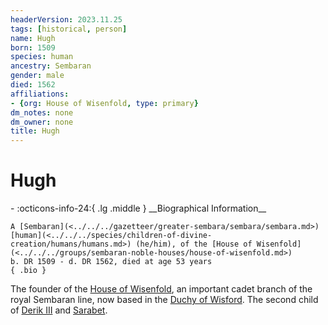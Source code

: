 ```yaml
---
headerVersion: 2023.11.25
tags: [historical, person]
name: Hugh
born: 1509
species: human
ancestry: Sembaran
gender: male
died: 1562
affiliations:
- {org: House of Wisenfold, type: primary}
dm_notes: none
dm_owner: none
title: Hugh
---
```

# Hugh
<div class="grid cards ext-narrow-margin ext-one-column" markdown>
- :octicons-info-24:{ .lg .middle } __Biographical Information__

    A [Sembaran](<../../../gazetteer/greater-sembara/sembara/sembara.md>) [human](<../../../species/children-of-divine-creation/humans/humans.md>) (he/him), of the [House of Wisenfold](<../../../groups/sembaran-noble-houses/house-of-wisenfold.md>)  
    b. DR 1509 - d. DR 1562, died at age 53 years  
    { .bio }

</div>


The founder of the [House of Wisenfold](<../../../groups/sembaran-noble-houses/house-of-wisenfold.md>), an important cadet branch of the royal Sembaran line, now based in the [Duchy of Wisford](<../../../gazetteer/greater-sembara/sembara/heartlands/duchy-of-wisford.md>). The second child of [Derik III](<./derik-iii.md>) and [Sarabet](<./sarabet.md>).

